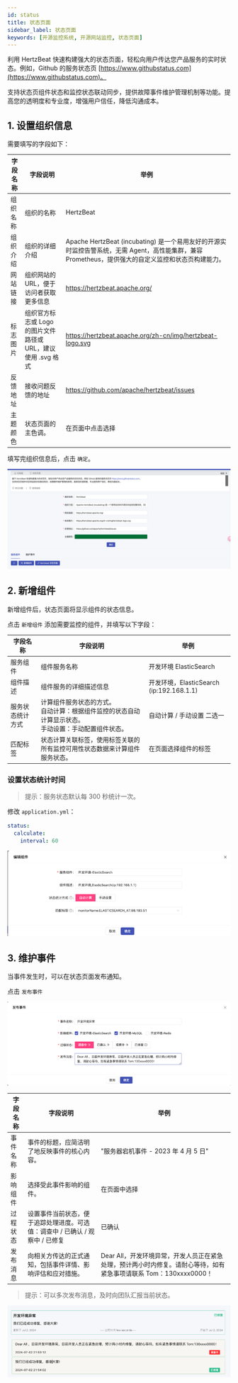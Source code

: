 ```yaml
---
id: status  
title: 状态页面  
sidebar_label: 状态页面  
keywords: [开源监控系统, 开源网站监控, 状态页面]
---
```


利用 HertzBeat 快速构建强大的状态页面，轻松向用户传达您产品服务的实时状态。例如，Github 的服务状态页 [https://www.githubstatus.com](https://www.githubstatus.com)。

支持状态页组件状态和监控状态联动同步，提供故障事件维护管理机制等功能。提高您的透明度和专业度，增强用户信任，降低沟通成本。

## 1. 设置组织信息

需要填写的字段如下：

| 字段名称 |                  字段说明                  |                                                举例                                                 |
|------|----------------------------------------|---------------------------------------------------------------------------------------------------|
| 组织名称 | 组织的名称                                  | HertzBeat                                                                                         |
| 组织介绍 | 组织的详细介绍                                | Apache HertzBeat (incubating) 是一个易用友好的开源实时监控告警系统，无需 Agent，高性能集群，兼容 Prometheus，提供强大的自定义监控和状态页构建能力。 |
| 网站链接 | 组织网站的 URL，便于访问者获取更多信息                  | <https://hertzbeat.apache.org/>                                                                     |
| 标志图片 | 组织官方标志或 Logo 的图片文件路径或 URL，建议使用 .svg 格式 | <https://hertzbeat.apache.org/zh-cn/img/hertzbeat-logo.svg>                                         |
| 反馈地址 | 接收问题反馈的地址                              | <https://github.com/apache/hertzbeat/issues>                                                        |
| 主题颜色 | 状态页面的主色调。                              | 在页面中点击选择                                                                                          |

填写完组织信息后，点击 `确定`。

![](/img/docs/help/status-3.png)

## 2. 新增组件

新增组件后，状态页面将显示组件的状态信息。

点击 `新增组件` 添加需要监控的组件，并填写以下字段：

|   字段名称   |                            字段说明                             |                 举例                  |
|----------|-------------------------------------------------------------|-------------------------------------|
| 服务组件     | 组件服务名称                                                      | 开发环境 ElasticSearch                  |
| 组件描述     | 组件服务的详细描述信息                                                 | 开发环境，ElasticSearch (ip:192.168.1.1) |
| 服务状态统计方式 | 计算组件服务状态的方式。<br/>自动计算：根据组件监控的状态自动计算显示状态。<br/>手动设置：手动配置组件状态。 | 自动计算 / 手动设置 二选一                     |
| 匹配标签     | 状态计算关联标签，使用标签关联的所有监控可用性状态数据来计算组件服务状态。                       | 在页面选择组件的标签                          |

### 设置状态统计时间

> 提示：服务状态默认每 300 秒统计一次。

修改 `application.yml`：

```yaml
status:
  calculate:
    interval: 60
```

![](/img/docs/help/status-4.png)

## 3. 维护事件

当事件发生时，可以在状态页面发布通知。

点击 `发布事件`

![](/img/docs/help/status-1.png)

| 字段名称 |                    字段说明                     |                                  举例                                  |
|------|---------------------------------------------|----------------------------------------------------------------------|
| 事件名称 | 事件的标题，应简洁明了地反映事件的核心内容。                      | "服务器宕机事件 - 2023 年 4 月 5 日"                                           |
| 影响组件 | 选择受此事件影响的组件。                                | 在页面中选择                                                               |
| 过程状态 | 设置事件当前状态，便于追踪处理进度。可选值：调查中 / 已确认 / 观察中 / 已修复 | 已确认                                                                  |
| 发布消息 | 向相关方传达的正式通知，包括事件详情、影响评估和应对措施。               | Dear All，开发环境异常，开发人员正在紧急处理，预计两小时内修复。请耐心等待，如有紧急事项请联系 Tom：130xxxx0000！ |

> 提示：可以多次发布消息，及时向团队汇报当前状态。

![](/img/docs/help/status-2.png)
